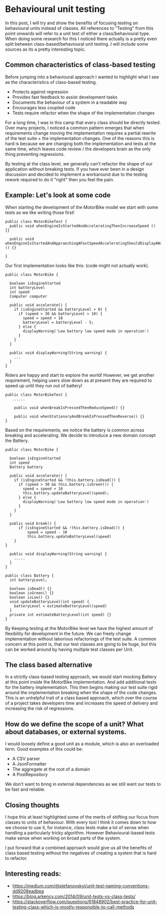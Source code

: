 # Behavioural unit testing

In this post, I will try and show the benefits of focusing testing on behavioural units instead of classes. All references to "Testing" from this point onwards will refer to a unit test of either a class/behavioural type. When doing some research for this I noticed there actually is a pretty even split between class-based/behavioural unit testing. I will include some sources as its a pretty interesting topic.

## Common characteristics of class-based testing
Before jumping into a behavioural approach I wanted to highlight what I see as the characteristics of class-based testing.

- Protects against regression
- Provides fast feedback to assist development tasks
- Documents the behaviour of a system in a readable way
- Encourages less coupled code
- Tests require refactor when the shape of the implementation changes

For a long time, I was in this camp that every class should be directly tested. Over many projects, I noticed a common pattern emerges that when requirements change moving the implementation requires a partial rewrite of the test suite + the implementation changes. One of the reasons this is hard is because we are changing both the implementation and tests at the same time, which leaves code review / the developers brain as the only thing preventing regressions.

By testing at the class level, we generally can't refactor the shape of our application without breaking tests. If you have ever been in a design discussion and decided to implement a workaround due to the testing rework required to do it "right" then you feel the pain.

## Example: Let's look at some code

When starting the development of the MotorBike model we start with some tests as we like writing those first!

```
public class MotorBikeTest {
  public void whenEngineIsStartedAndAcceleratingThenIncreaseSpeed () {}

  public void whenEngineIsStartedAndAppraochingAFastSpeedAcceleratingShouldDisplayAWarning () {}

}
```

Our first implementation looks like this: (code might not actually work).

```
public class MotorBike {

  boelean isEngineStarted
  int batteryLevel
  int speed
  Computer computer

  public void accelerate() {
    if (isEngineStarted && batteryLevel > 0) {
      if (speed > 30 && batteryLevel > 10) {
        speed = speed + 10
        batteryLevel = batteryLevel - 5;
      } else {
        displayWarning('Low battery low speed mode in operation')
      }
    }
  } 

  public void displayWarning(String warning) {
    ...
  }
}
```

Riders are happy and start to explore the world! However, we get another requirement, helping users slow down as at present they are required to speed up until they run out of battery!

```
public class MotorBikeTest {
   ......

    public void whenBreakIsPressedThenReduceSpeed() {}

    public void whenStationaryAndBreakIsPressedThenReverse() {}
}
```

Based on the requirements, we notice the battery is common across breaking and accelerating. We decide to introduce a new domain concept the Battery.

```
public class MotorBike {

  boelean isEngineStarted
  int speed
  Battery battery

  public void accelerate() {
    if (isEngineStarted && !this.battery.isDead()) {
      if (speed > 30 && this.battery.isGreen()) {
        speed = speed + 10
        this.battery.updateBatteryLevel(speed);
      } else {
        displayWarning('Low battery low speed mode in operation')
      }
    }
  } 

  public void break() {
      if (isEngineStarted && !this.battery.isDead()) {
          speed = speed - 10
          this.battery.updateBatteryLevel(speed)
    } 
}

  public void displayWarning(String warning) {
    .....
  }
}

public class Battery {
  int batteryLevel;

  boolean isDead() {}
  boolean isGreen() {} 
  boolean isLow() {} 
  void updateBatteryLevel(int speed) {
    batteryLevel = estimateBatteryLevel(speed)
  }
  private int estimateBatteryLevel(int speed) {}
}
```

By Keeping testing at the MotorBike level we have the highest amount of flexibility for development in the future. We can freely change implementation without laborious refactorings of the test suite. A common concern at this point is, that our test classes are going to be huge, but this can be worked around by having multiple test classes per Unit.

## The class based alternative

In a strictly class-based testing approach, we would start mocking Battery at this point inside the MotorBike implementation. And add additional tests for the battery implementation. This then begins making our test suite rigid around the implementation breaking when the shape of the code changes. This is an unhelpful trait of a class based approach, which over the course of a project takes developers time and increases the speed of delivery and increasing the risk of regressions.

## How do we define the scope of a unit? What about databases, or external systems.

I would loosely define a good unit as a module, which is also an overloaded term. Good examples of this could be:

- A CSV parser
- A JsonFormatter
- The aggregate at the root of a domain
- A PostRepository

We don't want to bring in external dependencies as we still want our tests to be fast and reliable.


## Closing thoughts

I hope this at least highlighted some of the merits of shifting our focus from classes to units of behaviour. With every tool I think it comes down to how we choose to use it, for instance, class tests make a lot of sense when handling a particularly tricky algorithm. However Behavioural-based tests make sense when working on broad parts of the system.

I put forward that a combined approach would give us all the benefits of class based testing without the negatives of creating a system that is hard to refactor.

## Interesting reads:

- https://medium.com/@stefanovskyi/unit-test-naming-conventions-dd9208eadbea
- https://blog.arkency.com/2014/09/unit-tests-vs-class-tests/
- https://stackoverflow.com/questions/61848902/best-practice-for-unit-testing-class-which-is-mostly-responsible-to-call-methods
